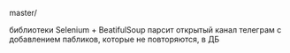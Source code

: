 master/

библиотеки Selenium + BeatifulSoup
парсит открытый канал телеграм с добавлением пабликов, которые не повторяются, в ДБ
